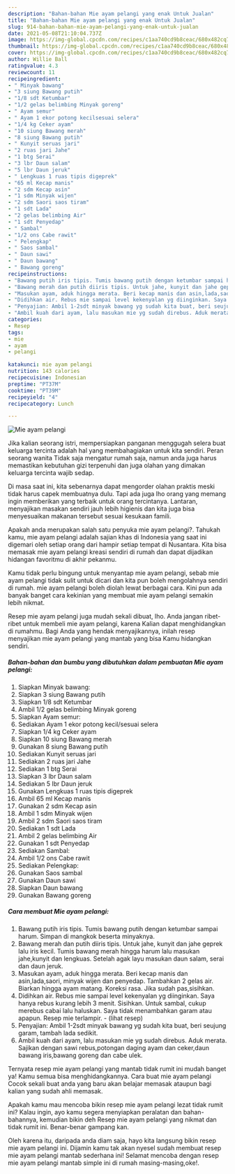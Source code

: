 ```yaml
---
description: "Bahan-bahan Mie ayam pelangi yang enak Untuk Jualan"
title: "Bahan-bahan Mie ayam pelangi yang enak Untuk Jualan"
slug: 914-bahan-bahan-mie-ayam-pelangi-yang-enak-untuk-jualan
date: 2021-05-08T21:10:04.737Z
image: https://img-global.cpcdn.com/recipes/c1aa740cd9b8ceac/680x482cq70/mie-ayam-pelangi-foto-resep-utama.jpg
thumbnail: https://img-global.cpcdn.com/recipes/c1aa740cd9b8ceac/680x482cq70/mie-ayam-pelangi-foto-resep-utama.jpg
cover: https://img-global.cpcdn.com/recipes/c1aa740cd9b8ceac/680x482cq70/mie-ayam-pelangi-foto-resep-utama.jpg
author: Willie Ball
ratingvalue: 4.3
reviewcount: 11
recipeingredient:
- " Minyak bawang"
- "3 siung Bawang putih"
- "1/8 sdt Ketumbar"
- "1/2 gelas belimbing Minyak goreng"
- " Ayam semur"
- " Ayam 1 ekor potong kecilsesuai selera"
- "1/4 kg Ceker ayam"
- "10 siung Bawang merah"
- "8 siung Bawang putih"
- " Kunyit seruas jari"
- "2 ruas jari Jahe"
- "1 btg Serai"
- "3 lbr Daun salam"
- "5 lbr Daun jeruk"
- " Lengkuas 1 ruas tipis digeprek"
- "65 ml Kecap manis"
- "2 sdm Kecap asin"
- "1 sdm Minyak wijen"
- "2 sdm Saori saos tiram"
- "1 sdt Lada"
- "2 gelas belimbing Air"
- "1 sdt Penyedap"
- " Sambal"
- "1/2 ons Cabe rawit"
- " Pelengkap"
- " Saos sambal"
- " Daun sawi"
- " Daun bawang"
- " Bawang goreng"
recipeinstructions:
- "Bawang putih iris tipis. Tumis bawang putih dengan ketumbar sampai harum. Simpan di mangkok beserta minyaknya."
- "Bawang merah dan putih diiris tipis. Untuk jahe, kunyit dan jahe geprek lalu iris kecil. Tumis bawang merah hingga harum lalu masukan jahe,kunyit dan lengkuas. Setelah agak layu masukan daun salam, serai dan daun jeruk."
- "Masukan ayam, aduk hingga merata. Beri kecap manis dan asin,lada,saori, minyak wijen dan penyedap. Tambahkan 2 gelas air. Biarkan hingga ayam matang. Koreksi rasa. Jika sudah pas,sisihkan."
- "Didihkan air. Rebus mie sampai level kekenyalan yg diinginkan. Saya hanya rebus kurang lebih 3 menit. Sisihkan. Untuk sambal, cukup merebus cabai lalu haluskan. Saya tidak menambahkan garam atau apapun. Resep mie terlampir.           (lihat resep)"
- "Penyajian: Ambil 1-2sdt minyak bawang yg sudah kita buat, beri seujung garam, tambah lada sedikit."
- "Ambil kuah dari ayam, lalu masukan mie yg sudah direbus. Aduk merata. Sajikan dengan sawi rebus,potongan daging ayam dan ceker,daun bawang iris,bawang goreng dan cabe ulek."
categories:
- Resep
tags:
- mie
- ayam
- pelangi

katakunci: mie ayam pelangi 
nutrition: 143 calories
recipecuisine: Indonesian
preptime: "PT37M"
cooktime: "PT39M"
recipeyield: "4"
recipecategory: Lunch

---
```



![Mie ayam pelangi](https://img-global.cpcdn.com/recipes/c1aa740cd9b8ceac/680x482cq70/mie-ayam-pelangi-foto-resep-utama.jpg)

Jika kalian seorang istri, mempersiapkan panganan menggugah selera buat keluarga tercinta adalah hal yang membahagiakan untuk kita sendiri. Peran seorang  wanita Tidak saja mengatur rumah saja, namun anda juga harus memastikan kebutuhan gizi terpenuhi dan juga olahan yang dimakan keluarga tercinta wajib sedap.

Di masa  saat ini, kita sebenarnya dapat mengorder olahan praktis meski tidak harus capek membuatnya dulu. Tapi ada juga lho orang yang memang ingin memberikan yang terbaik untuk orang tercintanya. Lantaran, menyajikan masakan sendiri jauh lebih higienis dan kita juga bisa menyesuaikan makanan tersebut sesuai kesukaan famili. 



Apakah anda merupakan salah satu penyuka mie ayam pelangi?. Tahukah kamu, mie ayam pelangi adalah sajian khas di Indonesia yang saat ini digemari oleh setiap orang dari hampir setiap tempat di Nusantara. Kita bisa memasak mie ayam pelangi kreasi sendiri di rumah dan dapat dijadikan hidangan favoritmu di akhir pekanmu.

Kamu tidak perlu bingung untuk menyantap mie ayam pelangi, sebab mie ayam pelangi tidak sulit untuk dicari dan kita pun boleh mengolahnya sendiri di rumah. mie ayam pelangi boleh diolah lewat berbagai cara. Kini pun ada banyak banget cara kekinian yang membuat mie ayam pelangi semakin lebih nikmat.

Resep mie ayam pelangi juga mudah sekali dibuat, lho. Anda jangan ribet-ribet untuk membeli mie ayam pelangi, karena Kalian dapat menghidangkan di rumahmu. Bagi Anda yang hendak menyajikannya, inilah resep menyajikan mie ayam pelangi yang mantab yang bisa Kamu hidangkan sendiri.

<!--inarticleads1-->

##### Bahan-bahan dan bumbu yang dibutuhkan dalam pembuatan Mie ayam pelangi:

1. Siapkan  Minyak bawang:
1. Siapkan 3 siung Bawang putih
1. Siapkan 1/8 sdt Ketumbar
1. Ambil 1/2 gelas belimbing Minyak goreng
1. Siapkan  Ayam semur:
1. Sediakan  Ayam 1 ekor potong kecil/sesuai selera
1. Siapkan 1/4 kg Ceker ayam
1. Siapkan 10 siung Bawang merah
1. Gunakan 8 siung Bawang putih
1. Sediakan  Kunyit seruas jari
1. Sediakan 2 ruas jari Jahe
1. Sediakan 1 btg Serai
1. Siapkan 3 lbr Daun salam
1. Sediakan 5 lbr Daun jeruk
1. Gunakan  Lengkuas 1 ruas tipis digeprek
1. Ambil 65 ml Kecap manis
1. Gunakan 2 sdm Kecap asin
1. Ambil 1 sdm Minyak wijen
1. Ambil 2 sdm Saori saos tiram
1. Sediakan 1 sdt Lada
1. Ambil 2 gelas belimbing Air
1. Gunakan 1 sdt Penyedap
1. Sediakan  Sambal:
1. Ambil 1/2 ons Cabe rawit
1. Sediakan  Pelengkap:
1. Gunakan  Saos sambal
1. Gunakan  Daun sawi
1. Siapkan  Daun bawang
1. Gunakan  Bawang goreng




<!--inarticleads2-->

##### Cara membuat Mie ayam pelangi:

1. Bawang putih iris tipis. Tumis bawang putih dengan ketumbar sampai harum. Simpan di mangkok beserta minyaknya.
1. Bawang merah dan putih diiris tipis. Untuk jahe, kunyit dan jahe geprek lalu iris kecil. Tumis bawang merah hingga harum lalu masukan jahe,kunyit dan lengkuas. Setelah agak layu masukan daun salam, serai dan daun jeruk.
1. Masukan ayam, aduk hingga merata. Beri kecap manis dan asin,lada,saori, minyak wijen dan penyedap. Tambahkan 2 gelas air. Biarkan hingga ayam matang. Koreksi rasa. Jika sudah pas,sisihkan.
1. Didihkan air. Rebus mie sampai level kekenyalan yg diinginkan. Saya hanya rebus kurang lebih 3 menit. Sisihkan. Untuk sambal, cukup merebus cabai lalu haluskan. Saya tidak menambahkan garam atau apapun. Resep mie terlampir. -           (lihat resep)
1. Penyajian: Ambil 1-2sdt minyak bawang yg sudah kita buat, beri seujung garam, tambah lada sedikit.
1. Ambil kuah dari ayam, lalu masukan mie yg sudah direbus. Aduk merata. Sajikan dengan sawi rebus,potongan daging ayam dan ceker,daun bawang iris,bawang goreng dan cabe ulek.




Ternyata resep mie ayam pelangi yang mantab tidak rumit ini mudah banget ya! Kamu semua bisa menghidangkannya. Cara buat mie ayam pelangi Cocok sekali buat anda yang baru akan belajar memasak ataupun bagi kalian yang sudah ahli memasak.

Apakah kamu mau mencoba bikin resep mie ayam pelangi lezat tidak rumit ini? Kalau ingin, ayo kamu segera menyiapkan peralatan dan bahan-bahannya, kemudian bikin deh Resep mie ayam pelangi yang nikmat dan tidak rumit ini. Benar-benar gampang kan. 

Oleh karena itu, daripada anda diam saja, hayo kita langsung bikin resep mie ayam pelangi ini. Dijamin kamu tak akan nyesel sudah membuat resep mie ayam pelangi mantab sederhana ini! Selamat mencoba dengan resep mie ayam pelangi mantab simple ini di rumah masing-masing,oke!.

